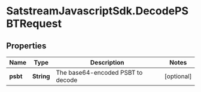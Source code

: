 # SatstreamJavascriptSdk.DecodePSBTRequest

## Properties
Name | Type | Description | Notes
------------ | ------------- | ------------- | -------------
**psbt** | **String** | The base64-encoded PSBT to decode | [optional] 

